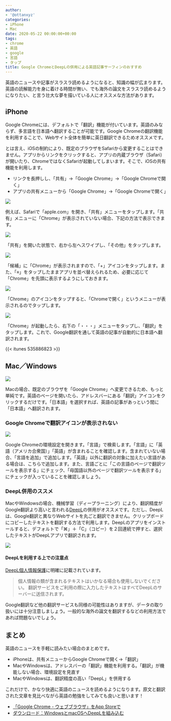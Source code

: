 ```yaml
---
author:
- '@ottanxyz'
categories:
- iPhone
- Mac
date: 2020-05-22 00:00:00+00:00
tags:
- chrome
- 英語
- google
- 言語
- タップ
title: Google ChromeとDeepLの併用による英語記事サーフィンのおすすめ
---
```


英語のニュースや記事がスラスラ読めるようになると、知識の幅が広まります。英語の読解能力を身に着ける時間が無い、でも海外の論文をスラスラ読めるようになりたい、と言う壮大な夢を描いている人にオススメな方法があります。

## iPhone

Google Chromeには、デフォルトで「翻訳」機能が付いています。英語のみならず、多言語を日本語へ翻訳することが可能です。Google Chromeの翻訳機能を利用することで、Webサイト全体を簡単に英日翻訳できるためオススメです。

とは言え、iOSの制約により、既定のブラウザをSafariから変更することはできません。アプリからリンクをクリックすると、アプリの内蔵ブラウザ（Safari）が開いたり、ChromeではなくSafariが起動してしまいます。そこで、iOSの共有機能を利用します。

* リンクを長押しし、「共有」→「Google Chrome」→「Google Chromeで開く」
* アプリの共有メニューから「Google Chrome」→「Google Chromeで開く」

![](img_a2279403ad89-1.png)

例えば、Safariで「apple.com」を開き、「共有」メニューをタップします。「共有」メニューに「Chrome」が表示されていない場合、下記の方法で表示できます。

![](img_40645b21868d-1.png)

「共有」を開いた状態で、右から左へスワイプし、「その他」をタップします。

![](img_b3731af66099-1.png)

「候補」に「Chrome」が表示されますので、「+」アイコンをタップします。また、「≡」をタップしたままアプリを並べ替えられるため、必要に応じて「Chrome」を先頭に表示するようにしておきます。

![](img_f8e7c6377ed1-1.png)

「Chrome」のアイコンをタップすると、「Chromeで開く」というメニューが表示されるのでタップします。

![](img_89af4b184d28-1.png)

「Chrome」が起動したら、右下の「・・・」メニューをタップし、「翻訳」をタップします。これで、Google翻訳を通して英語の記事が自動的に日本語へ翻訳されます。

{{< itunes 535886823 >}}

## Mac／Windows

![](スクリーンショット-2020-05-22-23.24.53.png)

Macの場合、既定のブラウザを「Google Chrome」へ変更できるため、もっと単純です。英語のページを開いたら、アドレスバーにある「翻訳」アイコンをクリックするだけです。「日本語」を選択すれば、英語の記事があっという間に「日本語」へ翻訳されます。

### Google Chromeで翻訳アイコンが表示されない

![](スクリーンショット-2020-05-23-11.22.54.png)

Google Chromeの環境設定を開きます。「言語」で検索します。「言語」に「英語（アメリカ合衆国）」「英語」が含まれることを確認します。含まれていない場合、「言語を追加」で追加します。「英語」以外に翻訳の対象に加えたい言語がある場合は、こちらで追加します。また、言語ごとに「この言語のページで翻訳ツールを表示する」にチェック、「母国語以外のページで翻訳ツールを表示する」にチェックが入っていることを確認しましょう。

### DeepL併用のススメ

MacやWindowsの場合、機械学習（ディープラーニング）により、翻訳精度がGoogle翻訳より高いと言われる[DeepL](https://www.deepl.com/ja/app/)の併用がオススメです。ただし、DeepLは、Google翻訳と異なりWebサイトを丸ごと翻訳できません。クリップボードにコピーしたテキストを翻訳する方法で利用します。DeepLのアプリをインストールすると、デフォルトで「⌘」＋「C」（コピー）を２回連続で押すと、選択したテキストがDeepLアプリで翻訳されます。

![](スクリーンショット-2020-05-22-23.17.32.png)

#### DeepLを利用する上での注意点

[DeepL個人情報保護](https://www.deepl.com/ja/privacy.html)に明確に記載されています。

> 個人情報の類が含まれるテキストはいかなる場合も使用しないでください。
> 翻訳サービスをご利用の際に入力したテキストはすべてDeepLのサーバーに送信されます。

Google翻訳など他の翻訳サービスも同様の可能性はありますが、データの取り扱いには十分注意しましょう。一般的な海外の論文を翻訳するなどの利用方法であれば問題ないでしょう。

## まとめ

英語のニュースを手軽に読みたい場合のまとめです。

* iPhoneは、共有メニューからGoogle Chromeで開く→「翻訳」
* MacやWindowsは、アドレスバーの「翻訳」機能を利用する。「翻訳」が機能しない場合、環境設定を見直す
* MacやWindowsは、翻訳精度の高い「DeepL」を併用する

これだけで、かなり快適に英語のニュースを読めるようになります。原文と翻訳された文章を見比べながら英語の勉強をしてみても良いと思います！

* [‎「Google Chrome - ウェブブラウザ」をApp Storeで](https://apps.apple.com/jp/app/google-chrome-%E3%82%A6%E3%82%A7%E3%83%96%E3%83%96%E3%83%A9%E3%82%A6%E3%82%B6/id535886823)
* [ダウンロード：WindowsとmacOSへDeepLを組み込む](https://www.deepl.com/ja/app/)